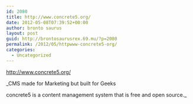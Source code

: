 ```yaml
---
id: 2080
title: http://www.concrete5.org/
date: 2012-05-08T07:39:52+00:00
author: bronto saurus
layout: post
guid: http://brontosaurusrex.69.mu/?p=2080
permalink: /2012/05/httpwww-concrete5-org/
categories:
  - Uncategorized
---
```

<http://www.concrete5.org/>

_CMS made for Marketing but built for Geeks
  
concrete5 is a content management system that is free and open source._